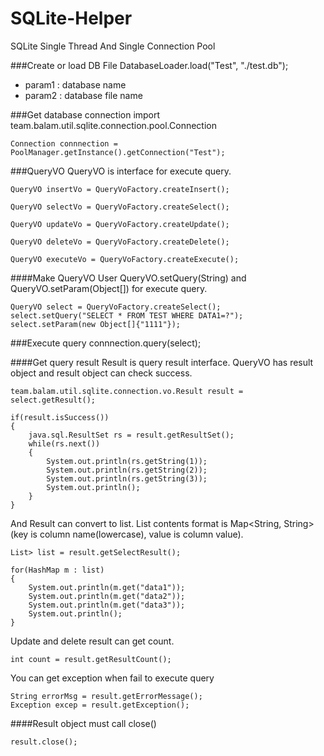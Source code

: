 # SQLite-Helper
SQLite Single Thread And Single Connection Pool

###Create or load DB File
    DatabaseLoader.load("Test", "./test.db");
* param1 : database name
* param2 : database file name

###Get database connection
    import team.balam.util.sqlite.connection.pool.Connection
    
    Connection connnection = PoolManager.getInstance().getConnection("Test");

###QueryVO
QueryVO is interface for execute query.
<pre><code>QueryVO insertVo = QueryVoFactory.createInsert();</code></pre>
<pre><code>QueryVO selectVo = QueryVoFactory.createSelect();</code></pre>
<pre><code>QueryVO updateVo = QueryVoFactory.createUpdate();</code></pre>
<pre><code>QueryVO deleteVo = QueryVoFactory.createDelete();</code></pre>
<pre><code>QueryVO executeVo = QueryVoFactory.createExecute();</code></pre>

####Make QueryVO
User QueryVO.setQuery(String) and QueryVO.setParam(Object[]) for execute query.
<pre><code>QueryVO select = QueryVoFactory.createSelect();
select.setQuery("SELECT * FROM TEST WHERE DATA1=?");
select.setParam(new Object[]{"1111"});</code></pre>

###Execute query
    connnection.query(select);
    
####Get query result
Result is query result interface. QueryVO has result object and result object can check success.
<pre><code>team.balam.util.sqlite.connection.vo.Result result = select.getResult();

if(result.isSuccess())
{
    java.sql.ResultSet rs = result.getResultSet();
    while(rs.next())
    {
        System.out.println(rs.getString(1));
        System.out.println(rs.getString(2));
		System.out.println(rs.getString(3));
		System.out.println();
	}
}
</code></pre>
And Result can convert to list. List contents format is Map<String, String>(key is column name(lowercase), value is column value).
<pre><code>List<HashMap<String, String>> list = result.getSelectResult();
			
for(HashMap<String, String> m : list)
{
	System.out.println(m.get("data1"));
	System.out.println(m.get("data2"));
	System.out.println(m.get("data3"));
	System.out.println();
}
</code></pre>

Update and delete result can get count.
<pre><code>int count = result.getResultCount();</code></pre>
You can get exception when fail to execute query 
<pre><code>String errorMsg = result.getErrorMessage();
Exception excep = result.getException();</code></pre>

####Result object must call close()
<pre><code>result.close();</code></pre>
